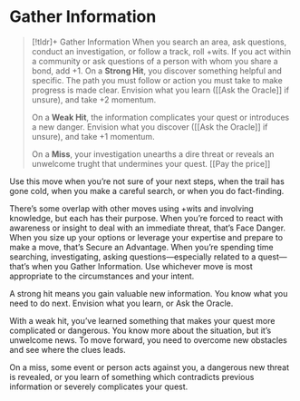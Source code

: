 # Gather Information
> [!tldr]+ Gather Information
> When you search an area, ask questions, conduct an investigation, or follow a track, roll +wits. If you act within a community or ask questions of a person with whom you share a bond, add +1.
> On a **Strong Hit**, you discover something helpful and specific. The path you must follow or action you must take to make progress is made clear. Envision what you learn ([[Ask the Oracle]] if unsure), and take +2 momentum.
> 
>On a **Weak Hit**, the information complicates your quest or introduces a new danger. Envision what you discover ([[Ask the Oracle]] if unsure), and take +1 momentum.
>
>On a **Miss**, your investigation unearths a dire threat or reveals an unwelcome trught that undermines your quest. [[Pay the price]]

Use this move when you’re not sure of your next steps, when the trail has gone cold, when you make a careful search, or when you do fact-finding.

There’s some overlap with other moves using +wits and involving knowledge, but each has their purpose. When you’re forced to react with awareness or insight to deal with an immediate threat, that’s Face Danger. When you size up your options or leverage your expertise and prepare to make a move, that’s Secure an Advantage. When you’re spending time searching, investigating, asking questions—especially related to a quest—that’s when you Gather Information. Use whichever move is most appropriate to the circumstances and your intent.

A strong hit means you gain valuable new information. You know what you need to do next. Envision what you learn, or Ask the Oracle.

With a weak hit, you’ve learned something that makes your quest more complicated or dangerous. You know more about the situation, but it’s unwelcome news. To move forward, you need to overcome new obstacles and see where the clues leads.

On a miss, some event or person acts against you, a dangerous new threat is revealed, or you learn of something which contradicts previous information or severely complicates your quest.
